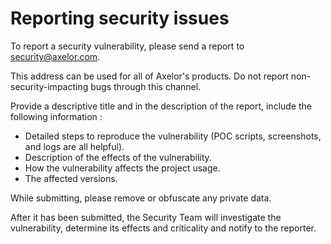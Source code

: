 # Reporting security issues

To report a security vulnerability, please send a report to [security@axelor.com](mailto:security@axelor.com).

This address can be used for all of Axelor's products. Do not report non-security-impacting bugs through this channel.

Provide a descriptive title and in the description of the report, include the following information :

- Detailed steps to reproduce the vulnerability (POC scripts, screenshots, and logs are all helpful).
- Description of the effects of the vulnerability.
- How the vulnerability affects the project usage.
- The affected versions.

While submitting, please remove or obfuscate any private data.

After it has been submitted, the Security Team will investigate the vulnerability, determine its effects and
criticality and notify to the reporter.

